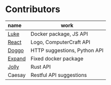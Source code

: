 # Contributors
| name                                        | work                         |
| :------------------------------------------ | ---------------------------- |
| [Luke](https://github.com/LukeeeeBennett)   | Docker package, JS API       |
| [React](https://github.com/Reactified)      | Logo, ComputerCraft API      |
| [Doggo](https://github.com/FearlessDoggo21) | HTTP suggestions, Python API |
| [Expand](https://github.com/Expand-sys)     | Fixed docker package         |
| [Jolly](https://github.com/STBoyden)        | Rust API                     |
| Caesay                                      | Restful API suggestions      |
